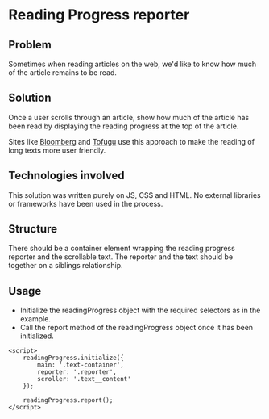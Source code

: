 # Reading Progress reporter

## Problem

Sometimes when reading articles on the web, we'd like to know how much of the article remains to be read.

## Solution

Once a user scrolls through an article, show how much of the article has been read by displaying the reading progress at the top of the article.

Sites like <a href="http://www.bloomberg.com/news/articles/2016-06-05/u-k-s-major-takes-aim-at-leave-camp-as-brexit-debate-heats-up"  >Bloomberg</a> and <a href="https://www.tofugu.com/" >Tofugu</a> use this approach to make the reading of long texts more user friendly.

## Technologies involved

This solution was written purely on JS, CSS and HTML. No external libraries or frameworks have been used in the process.

## Structure

There should be a container element wrapping the reading progress reporter and the scrollable text.
The reporter and the text should be together on a siblings relationship.

## Usage

- Initialize the readingProgress object with the required selectors as in the example.
- Call the report method of the readingProgress object once it has been initialized.

```
<script>
    readingProgress.initialize({
        main: '.text-container',
        reporter: '.reporter',
        scroller: '.text__content'
    });

    readingProgress.report();
</script>
```
